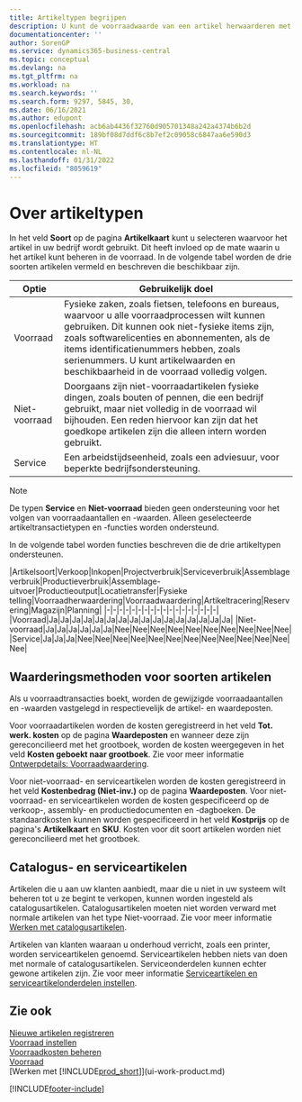 ```yaml
---
title: Artikeltypen begrijpen
description: U kunt de voorraadwaarde van een artikel herwaarderen met de waarderingsmethoden FIFO of Gemiddeld, als de kosten van een artikel veranderen om andere redenen dan transacties.
documentationcenter: ''
author: SorenGP
ms.service: dynamics365-business-central
ms.topic: conceptual
ms.devlang: na
ms.tgt_pltfrm: na
ms.workload: na
ms.search.keywords: ''
ms.search.form: 9297, 5845, 30,
ms.date: 06/16/2021
ms.author: edupont
ms.openlocfilehash: acb6ab4436f32760d905701348a242a4374b6b2d
ms.sourcegitcommit: 189bf08d7ddf6c8b7ef2c09058c6847aa6e590d3
ms.translationtype: HT
ms.contentlocale: nl-NL
ms.lasthandoff: 01/31/2022
ms.locfileid: "8059619"
---
```

# <a name="about-item-types"></a>Over artikeltypen
In het veld **Soort** op de pagina **Artikelkaart** kunt u selecteren waarvoor het artikel in uw bedrijf wordt gebruikt. Dit heeft invloed op de mate waarin u het artikel kunt beheren in de voorraad. In de volgende tabel worden de drie soorten artikelen vermeld en beschreven die beschikbaar zijn.

|Optie|Gebruikelijk doel|
|------|-----------|
|Voorraad|Fysieke zaken, zoals fietsen, telefoons en bureaus, waarvoor u alle voorraadprocessen wilt kunnen gebruiken. Dit kunnen ook niet-fysieke items zijn, zoals softwarelicenties en abonnementen, als de items identificatienummers hebben, zoals serienummers. U kunt artikelwaarden en beschikbaarheid in de voorraad volledig volgen.|
|Niet-voorraad|Doorgaans zijn niet-voorraadartikelen fysieke dingen, zoals bouten of pennen, die een bedrijf gebruikt, maar niet volledig in de voorraad wil bijhouden. Een reden hiervoor kan zijn dat het goedkope artikelen zijn die alleen intern worden gebruikt.|
|Service|Een arbeidstijdseenheid, zoals een adviesuur, voor beperkte bedrijfsondersteuning.|

> [!NOTE]
> De typen **Service** en **Niet-voorraad** bieden geen ondersteuning voor het volgen van voorraadaantallen en -waarden. Alleen geselecteerde artikeltransactietypen en -functies worden ondersteund.

In de volgende tabel worden functies beschreven die de drie artikeltypen ondersteunen.

|Artikelsoort|Verkoop|Inkopen|Projectverbruik|Serviceverbruik|Assemblageverbruik|Productieverbruik|Assemblage-uitvoer|Productieoutput|Locatietransfer|Fysieke telling|Voorraadherwaardering|Voorraadwaardering|Artikeltracering|Reservering|Magazijn|Planning|
|-|-|-|-|-|-|-|-|-|-|-|-|-|-|-|-|-|-|
|Voorraad|Ja|Ja|Ja|Ja|Ja|Ja|Ja|Ja|Ja|Ja|Ja|Ja|Ja|Ja|Ja|Ja|
|Niet-voorraad|Ja|Ja|Ja|Ja|Ja|Ja|Nee|Nee|Nee|Nee|Nee|Nee|Nee|Nee|Nee|Nee|
|Service|Ja|Ja|Ja|Nee|Nee|Nee|Nee|Nee|Nee|Nee|Nee|Nee|Nee|Nee|Nee|Nee|

## <a name="costing-methods-for-types-of-items"></a>Waarderingsmethoden voor soorten artikelen
Als u voorraadtransacties boekt, worden de gewijzigde voorraadaantallen en -waarden vastgelegd in respectievelijk de artikel- en waardeposten. 

Voor voorraadartikelen worden de kosten geregistreerd in het veld **Tot. werk. kosten** op de pagina **Waardeposten** en wanneer deze zijn gereconcilieerd met het grootboek, worden de kosten weergegeven in het veld **Kosten geboekt naar grootboek**. Zie voor meer informatie [Ontwerpdetails: Voorraadwaardering](design-details-inventory-costing.md).

Voor niet-voorraad- en serviceartikelen worden de kosten geregistreerd in het veld **Kostenbedrag (Niet-inv.)** op de pagina **Waardeposten**. Voor niet-voorraad- en serviceartikelen worden de kosten gespecificeerd op de verkoop-, assembly- en productiedocumenten en -dagboeken. De standaardkosten kunnen worden gespecificeerd in het veld **Kostprijs** op de pagina's **Artikelkaart** en **SKU**. Kosten voor dit soort artikelen worden niet gereconcilieerd met het grootboek. 

## <a name="catalog-and-service-items"></a>Catalogus- en serviceartikelen
Artikelen die u aan uw klanten aanbiedt, maar die u niet in uw systeem wilt beheren tot u ze begint te verkopen, kunnen worden ingesteld als catalogusartikelen. Catalogusartikelen moeten niet worden verward met normale artikelen van het type Niet-voorraad. Zie voor meer informatie [Werken met catalogusartikelen](inventory-how-work-nonstock-items.md).

Artikelen van klanten waaraan u onderhoud verricht, zoals een printer, worden serviceartikelen genoemd. Serviceartikelen hebben niets van doen met normale of catalogusartikelen. Serviceonderdelen kunnen echter gewone artikelen zijn. Zie voor meer informatie [Serviceartikelen en serviceartikelonderdelen instellen](service-how-setup-service-items.md).

## <a name="see-also"></a>Zie ook
[Nieuwe artikelen registreren](inventory-how-register-new-items.md)  
[Voorraad instellen](inventory-setup-inventory.md)  
[Voorraadkosten beheren](finance-manage-inventory-costs.md)  
[Voorraad](inventory-manage-inventory.md)  
[Werken met [!INCLUDE[prod_short](includes/prod_short.md)]](ui-work-product.md)


[!INCLUDE[footer-include](includes/footer-banner.md)]